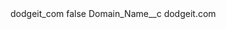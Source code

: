 <?xml version="1.0" encoding="UTF-8"?>
<CustomMetadata xmlns="http://soap.sforce.com/2006/04/metadata" xmlns:xsi="http://www.w3.org/2001/XMLSchema-instance" xmlns:xsd="http://www.w3.org/2001/XMLSchema">
    <label>dodgeit_com</label>
    <protected>false</protected>
    <values>
        <field>Domain_Name__c</field>
        <value xsi:type="xsd:string">dodgeit.com</value>
    </values>
</CustomMetadata>
